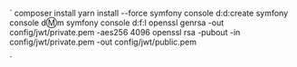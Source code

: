 `
composer install
yarn install --force
symfony console d:d:create
symfony console d:m:m
symfony console d:f:l
openssl genrsa -out config/jwt/private.pem -aes256 4096
openssl rsa -pubout -in config/jwt/private.pem -out config/jwt/public.pem

`

